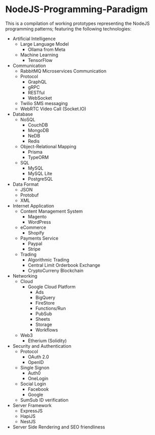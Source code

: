 # NodeJS-Programming-Paradigm

This is a compilation of working prototypes representing the NodeJS programming patterns;
featuring the following technologies:
  - Artificial Intelligence
      - Large Language Model
        - Ollama from Meta
      - Machine Learning
        - TensorFlow
  - Communication
    - RabbitMQ Microservices Communication
    - Protocol
      - GraphQL
      - gRPC
      - RESTful
      - WebSocket
    - Twilio SMS messaging
    - WebRTC Video Call (Socket.IO)
  - Database
    - NoSQL
      - CouchDB
      - MongoDB
      - NeDB
      - Redis
    - Object-Relational Mapping
      - Prisma
      - TypeORM
    - SQL
      - MySQL
      - MySQL Lite
      - PostgreSQL
  - Data Format
    - JSON
    - Protobuf
    - XML
  - Internet Application
    - Content Management System
      - Magento
      - WordPress
    - eCommerce
      - Shopify
    - Payments Service
      - Paypal
      - Stripe
    - Trading
      - Algorithmic Trading
      - Central Limit Orderbook Exchange
      - CryptoCurreny Blockchain
  - Networking
    - Cloud
      - Google Cloud Platform
        - Ads
        - BigQuery
        - FireStore
        - Functions/Run
        - PubSub
        - Sheets
        - Storage
        - Workflows
    - Web3
      - Etherium (Solidity)
  - Security and Authentication
    - Protocol
      - OAuth 2.0
      - OpenID
    - Single Signon
      - Auth0
      - OneLogin
    - Social Login
      - Facebook
      - Google
    - SumSub ID verification
  - Server Framework
    - ExpressJS
    - HapiJS
    - NestJS
  - Server Side Rendering and SEO friendliness
